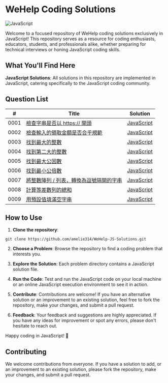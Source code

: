 # WeHelp Coding Solutions
![JavaScript](https://camo.githubusercontent.com/9fd2b512bf3030d47fcbc63463da3c3bef662bd15c68acc9c501489bf46ad1de/68747470733a2f2f696d672e736869656c64732e696f2f62616467652f6c616e67756167652d4a6176615363726970742d79656c6c6f772e737667 "JavaScript")

Welcome to a focused repository of WeHelp coding solutions exclusively in JavaScript! This repository serves as a resource for coding enthusiasts, educators, students, and professionals alike, whether preparing for technical interviews or honing JavaScript coding skills.

## What You'll Find Here

**JavaScript Solutions**: All solutions in this repository are implemented in JavaScript, catering specifically to the JavaScript coding community.

## Question List

| #    | Title                                                              | Solution        |
|------|--------------------------------------------------------------------|-----------------|
| 0001 | [檢查字串是否以 https:// 開頭](https://wehelp.tw/coding/problem/1)                 | [JavaScript](https://github.com/amelie314/WeHelp-JS-Solutions/blob/main/0001/0001.js)     |
| 0002 | [檢查輸入的領取金額是否合乎規範](https://wehelp.tw/coding/problem/2)  | [JavaScript](https://github.com/amelie314/WeHelp-JS-Solutions/blob/main/0002/0002.js)      |
| 0003 | [找到最大的整數](https://wehelp.tw/coding/problem/3) | [JavaScript](https://github.com/amelie314/WeHelp-JS-Solutions/blob/main/0003/0003.js)      |
| 0004 | [找到第二大的整數](https://wehelp.tw/coding/problem/4) | [JavaScript](https://github.com/amelie314/WeHelp-JS-Solutions/blob/main/0004/0004.js)      |
| 0005 | [找到最大公因數](https://wehelp.tw/coding/problem/5) | [JavaScript](https://github.com/amelie314/WeHelp-JS-Solutions/blob/main/0005/0005.js)      |
| 0006 | [找到最小公倍數](https://wehelp.tw/coding/problem/6) | [JavaScript](https://github.com/amelie314/WeHelp-JS-Solutions/blob/main/0006/0006.js)   |  
| 0007 | [將整數陣列 / 列表，轉換為逗號隔開的字串](https://wehelp.tw/coding/problem/7) | [JavaScript](https://github.com/amelie314/WeHelp-JS-Solutions/blob/main/0007/0007.js)   |  
| 0008 | [計算等差數列的總和](https://wehelp.tw/coding/problem/8) | [JavaScript](https://github.com/amelie314/WeHelp-JS-Solutions/blob/main/0008/0008.js)   |  
| 0009 | [用預設值填滿空字串](https://wehelp.tw/coding/problem/9) | [JavaScript](https://github.com/amelie314/WeHelp-JS-Solutions/blob/main/0009/0009.js)   |  


## How to Use

1. **Clone the repository**:
```
git clone https://github.com/amelie314/WeHelp-JS-Solutions.git
```
2. **Choose a Problem**:
Browse the repository to find a coding problem that interests you.

3. **Explore the Solution**:
Each problem directory contains a JavaScript solution file.

4. **Run the Code**:
Test and run the JavaScript code on your local machine or an online JavaScript execution environment to see it in action.

5. **Contribute**:
Contributions are welcome! If you have an alternative solution or an improvement to an existing solution, feel free to fork the repository, make your changes, and submit a pull request.

6. **Feedback**:
Your feedback and suggestions are highly appreciated. If you have any ideas for improvement or spot any errors, please don't hesitate to reach out.

Happy coding in JavaScript! 🚀

## Contributing

We welcome contributions from everyone. If you have a solution to add, or an improvement to an existing solution, please fork the repository, make your changes, and submit a pull request.

